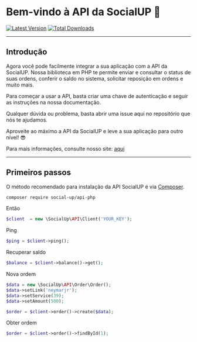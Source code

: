 # Bem-vindo à API da SocialUP 🚀

[![Latest Version](https://img.shields.io/github/release/social-up/api-php.svg?style=flat-square)](https://github.com/social-up/api-php/releases)
[![Total Downloads](https://img.shields.io/packagist/dt/social-up/api-php.svg?style=flat-square)](https://packagist.org/packages/social-up/api-php)

---------------

Introdução
---------------
Agora você pode facilmente integrar a sua aplicação com a API da SocialUP. Nossa biblioteca em PHP te permite enviar e consultar o status de suas ordens, conferir o saldo no sistema, solicitar reposição em ordens e muito mais.

Para começar a usar a API, basta criar uma chave de autenticação e seguir as instruções na nossa documentação. 

Qualquer dúvida ou problema, basta abrir uma issue aqui no repositório que nós te ajudamos.

Aproveite ao máximo a API da SocialUP e leve a sua aplicação para outro nível! 😎

Para mais informações, consulte nosso site: [aqui](https://painel.socialuplabs.com.br/admin/painel/api)

---------------

Primeiros passos
---------------

O método recomendado para instalação da API SocialUP é via
[Composer](https://getcomposer.org/).

```bash
composer require social-up/api-php
```

Então

```php
$client  = new \SocialUp\API\Client('YOUR_KEY');
```

Ping
```php
$ping = $client->ping();
```
Recuperar saldo
```php
$balance = $client->balance()->get();
```
Nova ordem
```php
$data = new \SocialUp\API\Order\Order();
$data->setLink('neymarjr');
$data->setService(39);
$data->setAmount(500);

$order = $client->order()->create($data);
```
Obter ordem
```php
$order = $client->order()->findById(1);
```
